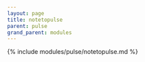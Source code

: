 ```yaml
---
layout: page
title: notetopulse
parent: pulse
grand_parent: modules
---
```


{% include modules/pulse/notetopulse.md %}
